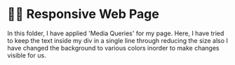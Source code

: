 # 👨‍🏫 Responsive Web Page

In this folder, I have applied 'Media Queries' for my page. Here, I have tried to keep the text inside my div in a single line through reducing the size also I have changed the background to various colors inorder to make changes visible for us.